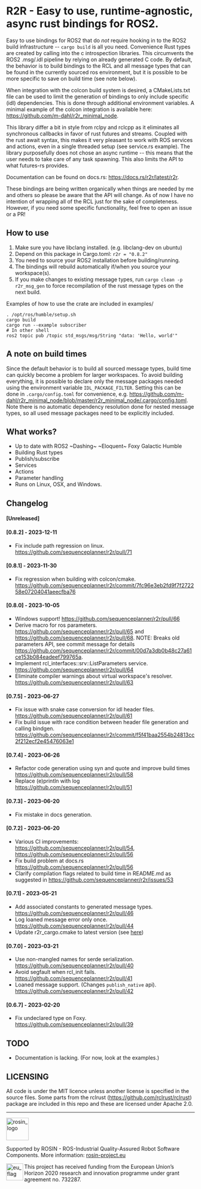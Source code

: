 R2R - Easy to use, runtime-agnostic, async rust bindings for ROS2.
====================

Easy to use bindings for ROS2 that do *not* require hooking in to the ROS2 build infrastructure -- `cargo build` is all you need. Convenience Rust types are created by calling into the c introspection libraries. This circumvents the ROS2 .msg/.idl pipeline by relying on already generated C code. By default, the behavior is to build bindings to the RCL and all message types that can be found in the currently sourced ros environment, but it is possible to be more specific to save on build time (see note below).

When integration with the colcon build system is desired, a CMakeLists.txt file can be used to limit the generation of bindings to only include specific (idl) dependencies. This is done through additional environment variables. A minimal example of the colcon integration is available here: <https://github.com/m-dahl/r2r_minimal_node>.

This library differ a bit in style from rclpy and rclcpp as it eliminates all synchronous callbacks in favor of rust futures and streams. Coupled with the rust await syntax, this makes it very pleasant to work with ROS services and actions, even in a single threaded setup (see service.rs example). The library purposefully does not chose an async runtime -- this means that the user needs to take care of any task spawning. This also limits the API to what futures-rs provides.

Documentation can be found on docs.rs: <https://docs.rs/r2r/latest/r2r>.

These bindings are being written organically when things are needed by me and others so please be aware that the API will change. As of now I have no intention of wrapping all of the RCL just for the sake of completeness. However, if you need some specific functionality, feel free to open an issue or a PR!

How to use
--------------------
1. Make sure you have libclang installed. (e.g. libclang-dev on ubuntu)
2. Depend on this package in Cargo.toml: `r2r = "0.8.2"`
3. You need to source your ROS2 installation before building/running.
4. The bindings will rebuild automatically if/when you source your workspace(s).
5. If you make changes to existing message types, run `cargo clean -p r2r_msg_gen` to force recompilation of the rust message types on the next build.

Examples of how to use the crate are included in examples/
```
. /opt/ros/humble/setup.sh
cargo build
cargo run --example subscriber
# In other shell
ros2 topic pub /topic std_msgs/msg/String "data: 'Hello, world'"
```

A note on build times
--------------------
Since the default behavior is to build all sourced message types, build time can quickly become a problem for larger workspaces. To avoid building everything, it is possible to declare only the message packages needed using the environment variable `IDL_PACKAGE_FILTER`. Setting this can be done in `.cargo/config.toml` for convenience, e.g. <https://github.com/m-dahl/r2r_minimal_node/blob/master/r2r_minimal_node/.cargo/config.toml>. Note there is no automatic dependency resolution done for nested message types, so all used message packages need to be explicitly included.

What works?
--------------------
- Up to date with ROS2 ~Dashing~ ~Eloquent~ Foxy Galactic Humble
- Building Rust types
- Publish/subscribe
- Services
- Actions
- Parameter handling
- Runs on Linux, OSX, and Windows.

Changelog
--------------------
#### [Unreleased]

#### [0.8.2] - 2023-12-11
- Fix include path regression on linux. <https://github.com/sequenceplanner/r2r/pull/71>

#### [0.8.1] - 2023-11-30
- Fix regression when building with colcon/cmake. <https://github.com/sequenceplanner/r2r/commit/7fc96e3eb2fd9f7f272258e07204041aeecfba76>

#### [0.8.0] - 2023-10-05
- Windows support! <https://github.com/sequenceplanner/r2r/pull/66>
- Derive macro for ros parameters. <https://github.com/sequenceplanner/r2r/pull/65> and <https://github.com/sequenceplanner/r2r/pull/68>. NOTE: Breaks old parameters API, see commit message for details <https://github.com/sequenceplanner/r2r/commit/00d7a3db0b48c27a61ce153b084eadeef799765a>.
- Implement rcl_interfaces::srv::ListParameters service. <https://github.com/sequenceplanner/r2r/pull/64>
- Eliminate compiler warnings about virtual workspace's resolver. <https://github.com/sequenceplanner/r2r/pull/63>

#### [0.7.5] - 2023-06-27
- Fix issue with snake case conversion for idl header files. <https://github.com/sequenceplanner/r2r/pull/61>
- Fix build issue with race condition between header file generation and calling bindgen. <https://github.com/sequenceplanner/r2r/commit/f5f41baa2554b24813cc2f212ecf2e45476063e1>

#### [0.7.4] - 2023-06-26
- Refactor code generation using syn and quote and improve build times <https://github.com/sequenceplanner/r2r/pull/58>
- Replace (e)println with log <https://github.com/sequenceplanner/r2r/pull/51>

#### [0.7.3] - 2023-06-20
- Fix mistake in docs generation.

#### [0.7.2] - 2023-06-20
- Various CI improvements: <https://github.com/sequenceplanner/r2r/pull/54>, <https://github.com/sequenceplanner/r2r/pull/56>
- Fix build problem at docs.rs <https://github.com/sequenceplanner/r2r/pull/56>
- Clarify compilation flags related to build time in README.md as suggested in <https://github.com/sequenceplanner/r2r/issues/53>

#### [0.7.1] - 2023-05-21
- Add associated constants to generated message types. <https://github.com/sequenceplanner/r2r/pull/46>
- Log loaned message error only once. <https://github.com/sequenceplanner/r2r/pull/44>
- Update r2r_cargo.cmake to latest version (see [here](https://github.com/m-dahl/r2r_minimal_node/commit/897774868edaa97e0272fffc253402d6474aaeb7))

#### [0.7.0] - 2023-03-21
- Use non-mangled names for serde serialization. <https://github.com/sequenceplanner/r2r/pull/40>
- Avoid segfault when rcl_init fails. <https://github.com/sequenceplanner/r2r/pull/41>
- Loaned message support. (Changes `publish_native` api). <https://github.com/sequenceplanner/r2r/pull/42>

#### [0.6.7] - 2023-02-20
- Fix undeclared type on Foxy. <https://github.com/sequenceplanner/r2r/pull/39>

TODO
--------------------
- Documentation is lacking. (For now, look at the examples.)


LICENSING
--------------------
All code is under the MIT licence unless another license is specified in the source files. Some parts from the rclrust (https://github.com/rclrust/rclrust) package are included in this repo and these are licensed under Apache 2.0.


***
<!--
    ROSIN acknowledgement from the ROSIN press kit
    @ https://github.com/rosin-project/press_kit
-->

<a href="http://rosin-project.eu">
  <img src="http://rosin-project.eu/wp-content/uploads/rosin_ack_logo_wide.png"
       alt="rosin_logo" height="60" >
</a></br>

Supported by ROSIN - ROS-Industrial Quality-Assured Robot Software Components.
More information: <a href="http://rosin-project.eu">rosin-project.eu</a>

<img src="http://rosin-project.eu/wp-content/uploads/rosin_eu_flag.jpg"
     alt="eu_flag" height="45" align="left" >

This project has received funding from the European Union’s Horizon 2020
research and innovation programme under grant agreement no. 732287.
